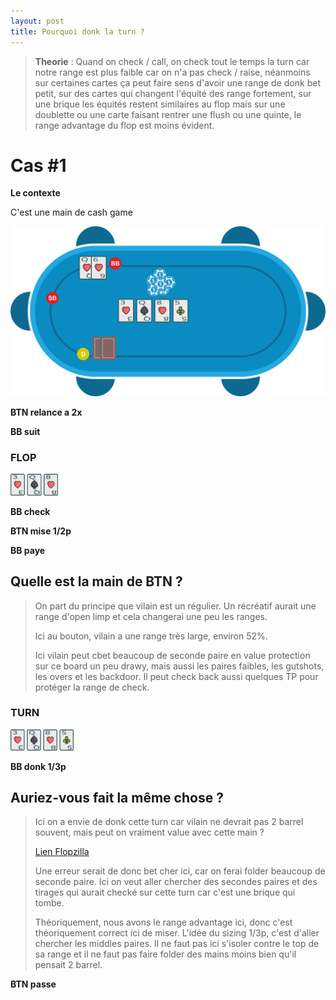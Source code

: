 ```yaml
---
layout: post
title: Pourquoi donk la turn ?
---
```

>**Theorie** :
>Quand on check / call, on check tout le temps la turn car notre range est plus faible car on n'a pas check / raise, néanmoins sur certaines cartes ça peut faire sens d'avoir une range de donk bet petit, sur des cartes qui changent l'équité des range fortement, sur une brique les équités restent similaires au flop mais sur une doublette ou une carte faisant rentrer une flush ou une quinte, le range advantage du flop est moins évident.

# Cas #1

**Le contexte**

C'est une main de cash game

![](../img/pkr/2018-07-30-donk-turn.svg)

**BTN relance a 2x**

**BB suit**

### FLOP
<img src="../img/pkr/2018-07-30-donk-turn-flop.png" width="15%" height="15%" />

**BB check**

**BTN mise 1/2p**

**BB paye**

## Quelle est la main de BTN ?
> On part du principe que vilain est un régulier. Un récréatif aurait une range d'open limp et cela changerai une peu les ranges.
> 
> Ici au bouton, vilain a une range très large, environ 52%.
> 
> Ici vilain peut cbet beaucoup de seconde paire en value protection sur ce board un peu drawy, mais aussi les paires faibles, les gutshots, les overs et les backdoor. Il peut check back aussi quelques TP pour protéger la range de check.

### TURN
<img src="../img/pkr/2018-07-30-donk-turn-turn.png" width="20%" height="20%" />

**BB donk 1/3p**

## Auriez-vous fait la même chose ?
> Ici on a envie de donk cette turn car vilain ne devrait pas 2 barrel souvent, mais peut on vraiment value avec cette main ?
> 
> [Lien Flopzilla](../flopzilla/2018-07-30-donk-turn)
> 
> Une erreur serait de donc bet cher ici, car on ferai folder beaucoup de seconde paire. Ici on veut aller chercher des secondes paires et des tirages qui aurait checké sur cette turn car c'est une brique qui tombe.
> 
> Théoriquement, nous avons le range advantage ici, donc c'est théoriquement correct ici de miser. L'idée du sizing 1/3p, c'est d'aller chercher les middles paires. Il ne faut pas ici s'isoler contre le top de sa range et il ne faut pas faire folder des mains moins bien qu'il pensait 2 barrel.

**BTN passe**
<!--stackedit_data:
eyJoaXN0b3J5IjpbLTg0MzA4MzgxNyw3MDAwNDIyNDEsLTE2OD
Y0NTIyMDIsLTE0NjE0OTI1NTUsLTE2NTk4MDUzMDgsMTUyOTQ1
NjA2MCwtMTQ5NzkxNTUxNiwyMDA3MTAwNzgzLC0xMjY5NTk5Nj
kwLDQwOTY4NzcxOSw2ODE0OTQ0NjEsLTMzOTYxMDg2NSwtODIw
NjQ2MTU5LDU1NjQ4MTE3NV19
-->
